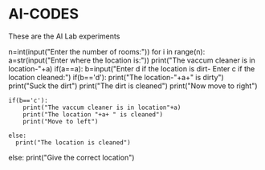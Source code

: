 # AI-CODES
These are the AI Lab experiments





n=int(input("Enter the number of rooms:"))
for i in range(n):
  a=str(input("Enter where the location is:"))
  print("The vaccum cleaner is in location-"+a)
  if(a==a):
    b=input("Enter d if the location is dirt- Enter c if the location cleaned:")
    if(b=='d'):
      print("The location-"+a+" is dirty")
      print("Suck the dirt")
      print("The dirt is cleaned")
      print("Now move to right")
    
    if(b=='c'):
        print("The vaccum cleaner is in location"+a)
        print("The location "+a+ " is cleaned")
        print("Move to left")

    else:
      print("The location is cleaned")
  else:
    print("Give the correct location")

     
     
     
     
     
     
     
     
     
     
